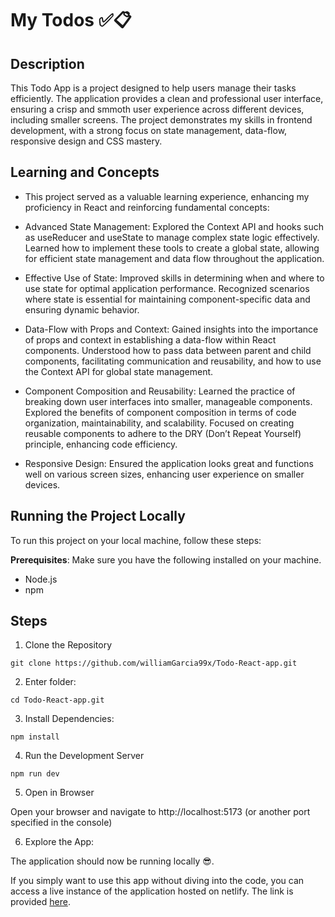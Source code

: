 # My Todos ✅📋

## Description

This Todo App is a project designed to help users manage their tasks efficiently. The application provides a clean and professional user interface, ensuring a crisp and smmoth user experience across different devices, including smaller screens. The project demonstrates my skills in frontend development, with a strong focus on state management, data-flow, responsive design and CSS mastery.

## Learning and Concepts
- This project served as a valuable learning experience, enhancing my proficiency in React and reinforcing fundamental concepts:

- Advanced State Management: Explored the Context API and hooks such as useReducer and useState to manage complex state logic effectively. Learned how to implement these tools to create a global state, allowing for efficient state management and data flow throughout the application.

- Effective Use of State: Improved skills in determining when and where to use state for optimal application performance. Recognized scenarios where state is essential for maintaining component-specific data and ensuring dynamic behavior.

- Data-Flow with Props and Context: Gained insights into the importance of props and context in establishing a data-flow within React components. Understood how to pass data between parent and child components, facilitating communication and reusability, and how to use the Context API for global state management.

- Component Composition and Reusability: Learned the practice of breaking down user interfaces into smaller, manageable components. Explored the benefits of component composition in terms of code organization, maintainability, and scalability. Focused on creating reusable components to adhere to the DRY (Don’t Repeat Yourself) principle, enhancing code efficiency.

- Responsive Design: Ensured the application looks great and functions well on various screen sizes, enhancing user experience on smaller devices.

## Running the Project Locally

To run this project on your local machine, follow these steps:

**Prerequisites**: Make sure you have the following installed on your machine.

- Node.js
- npm

## Steps

1. Clone the Repository

```
git clone https://github.com/williamGarcia99x/Todo-React-app.git
```

2. Enter folder:

```
cd Todo-React-app.git
```

3. Install Dependencies:

```
npm install
```

4. Run the Development Server

```
npm run dev
```

5. Open in Browser

Open your browser and navigate to
http://localhost:5173 (or another port specified in the console)

6. Explore the App:

The application should now be running locally 😎.

If you simply want to use this app without diving into the code, you can access a live instance of the application hosted on netlify. The link is provided  [here](https://mytodos-tracker.netlify.app/todos).
